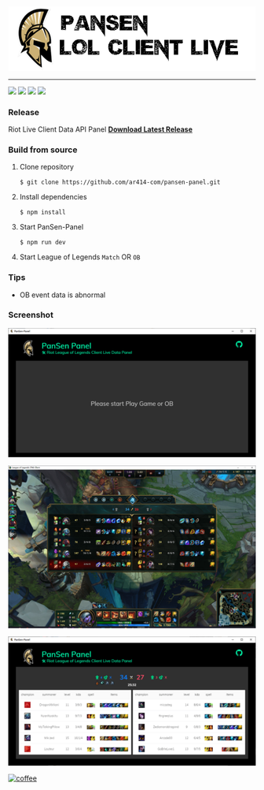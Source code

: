 ![PanSen Panel logo](./assets/title.png?raw=true)

----

![](https://img.shields.io/badge/build-passing-brightgreen)
![](https://img.shields.io/badge/stable-v1.0.0-blue)
[![](https://img.shields.io/badge/downloads-108MB-orange)](https://github.com/ar414-com/pansen-panel/releases/latest)
![](https://img.shields.io/badge/coverage-100%25-green)
### Release
Riot Live Client Data API Panel **[Download Latest Release](https://github.com/ar414-com/pansen-panel/releases/latest)**

### Build from source
1. Clone repository 
    ```
    $ git clone https://github.com/ar414-com/pansen-panel.git
    ```
2. Install dependencies 
    ```
    $ npm install
    ```
3. Start PanSen-Panel   
    ```
    $ npm run dev
    ```
4. Start League of Legends `Match` OR `OB`

### Tips    
* OB event data is abnormal


### Screenshot
![PanSen Panel Wait](./assets/wait.png?row=true)    

![PanSen Panel Client](./assets/client.png?row=true)    

![PanSen Panel Live](./assets/live.png?row=true)


[![coffee](https://cdn.buymeacoffee.com/buttons/v2/default-yellow.png)](https://www.buymeacoffee.com/ar414)

